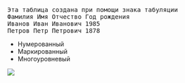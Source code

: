 <html>
<head>
</head>
<body>
<pre>
Эта таблица создана при помощи знака табуляции
Фамилия Имя Отчество Год рождения
Иванов Иван Иванович 1985
Петров Петр Петрович 1878
</pre>

<ul>
<li>Нумерованный</li>
<li>Маркированный</li>
<li>Многоуровневый</li>
</ul>

<img src="fff.jpg">

</body>
</html>
